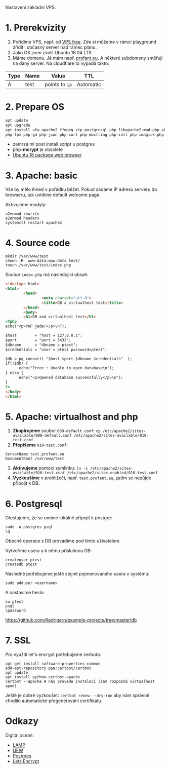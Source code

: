 Nastavení základní VPS.

# 1\. Prerekvizity

1. Pořídíme VPS, např. od [VPS free](https://vpsfree.cz/). Zde si můžeme v rámci playground zřídit i dočasný server nad rámec plánu.
2. Jako OS jsem zvolil Ubuntu 18.04 LTS
3. Máme domenu. Já mám např. [profant.eu](https://www.profant.eu). A některé subdomeny směřuji na daný server. Na cloudflare to vypadá takto:
  
  | Type | Name | Value | TTL |
  |------|------|-------|-----|
  | A    | test | points to `ip` | Automatic |

# 2\. Prepare OS

```bash
apt update
apt upgrade
apt install ufw apache2 ffmpeg zip postgresql php libapache2-mod-php php-mysql php-pgsql \
php-fpm php-gd php-json php-curl php-mbstring php-intl php-imagick php-xml php-zip php-log php-bz2 php-gmp php-memcached php-redis
```
- zamrzá mi post install script u postgres
- php-**mcrypt** je obsolete
- [Ubuntu 18 package web browser](https://packages.ubuntu.com/)

# 3. Apache: basic

Vše by mělo ihned v pořádku běžet. Pokud zadáme IP adresu serveru do browseru, tak uvidíme default welcome page.

Aktivujeme modyly:

```
a2enmod rewrite
a2enmod headers
systemctl restart apache2
```

# 4\. Source code

```
mkdir /var/www/test
chown -R  www-data:www-data test/
touch /var/www/test/index.php
```

Soubor `index.php` má následující obsah:

```html
<!doctype html>
<html>
        <head>
                <meta charset="utf-8">
                <title>DB a virtualhost test</title>
        </head>
        <body>
        <h1>DB and virtualhost test</h1>
<?php
echo("<p>PHP jede!</p>\n");

$host        = "host = 127.0.0.1";
$port        = "port = 5432";
$dbname      = "dbname = ptest";
$credentials = "user = ptest password=ptest";

$db = pg_connect( "$host $port $dbname $credentials"  );
if(!$db) {
      echo("Error : Unable to open database\n");
} else {
      echo("<p>Opened database successfully</p>\n");
}
?>
</body>
</html>
```

# 5\. Apache: virtualhost and php

1. **Zkopírujeme** soubor `000-default.conf`: 
    ```cp /etc/apache2/sites-available/000-default.conf /etc/apache2/sites-available/010-test.conf```
2. **Přepíšeme** `010-test.conf`: 
  ```
  ServerName test.profant.eu
  DocumentRoot /var/www/test
  ```
3. **Aktivujeme** pomocí symlinku:
    ```ln -s /etc/apache2/sites-available/010-test.conf /etc/apache2/sites-enabled/010-test.conf```
4. **Vyzkoušíme** v prohlížeči, např. `test.profant.eu`, zatím se nepůjde připojit k DB.

# 6\. Postgresql

Otestujeme, že se umíme lokálně připojit k postgre:

```
sudo -u postgres psql
\q
```

Obecně operace s DB provádíme pod tímto uživatelem. 

Vytvoříme usera a k němu příslušnou DB:

```
createuser ptest
createdb ptest
```

Následně potřebujeme ještě stejně pojmenovaného usera v systému:

```
sudo adduser <username>
```

A nastavíme heslo:
```
su ptest
psql
\password
```

https://github.com/Kedrigern/example-projects/tree/master/db



# 7\. SSL

Pro využití let's encrypt potřebujeme cerbota:

```
apt-get install software-properties-common
add-apt-repository ppa:certbot/certbot
apt update 
apt install python-certbot-apache
certbot --apache # nás provede instalací (sám rozpozná virtualhost apod)
```

Ještě je dobré vyzkoušet: `certbot renew --dry-run` aby nám správně chodilo automatické přegenerování certifikátu.


# Odkazy

Digital ocean:
- [LAMP](https://www.digitalocean.com/community/tutorials/how-to-install-linux-apache-mysql-php-lamp-stack-ubuntu-18-04)
- [UFW](https://www.digitalocean.com/community/tutorials/how-to-set-up-a-firewall-with-ufw-on-ubuntu-18-04)
- [Postgres](https://www.digitalocean.com/community/tutorials/how-to-install-and-use-postgresql-on-ubuntu-18-04)
- [Lets Encrypt](https://www.digitalocean.com/community/tutorials/how-to-secure-apache-with-let-s-encrypt-on-ubuntu-18-04)
